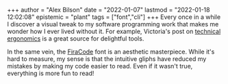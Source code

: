 +++
author = "Alex Bilson"
date = "2022-01-07"
lastmod = "2022-01-18 12:02:08"
epistemic = "plant"
tags = ["font","cli"]
+++
Every once in a while I discover a visual tweak to my software programming work that makes me wonder how I ever lived without it. For example, Victoria's post on [technical ergonomics](https://victoria.dev/blog/technical-ergonomics-for-the-efficient-developer/) is a great source for delightful tools.

In the same vein, the [FiraCode](https://github.com/tonsky/FiraCode/wiki/Installing) font is an aesthetic masterpiece. While it's hard to measure, my sense is that the intuitive gliphs have reduced my mistakes by making my code easier to read. Even if it wasn't true, everything is more fun to read!
